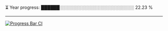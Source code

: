 
⏳ Year progress: ██████░░░░░░░░░░░░░░░░░░░░░░░░ 22.23 %

---

[![Progress Bar CI](https://github.com/thatoranzhevyy/thatoranzhevyy/actions/workflows/node.js.yml/badge.svg)](https://github.com/thatoranzhevyy/thatoranzhevyy/actions/workflows/node.js.yml)

